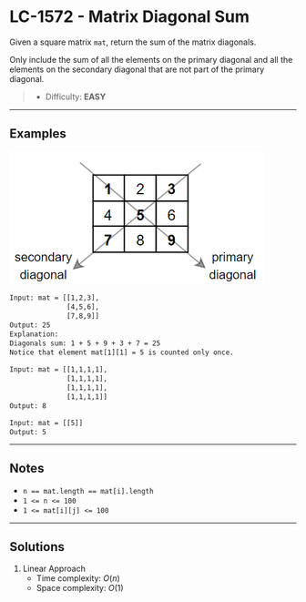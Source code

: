# LC-1572 - Matrix Diagonal Sum

Given a square matrix `mat`, return the sum of the matrix diagonals.

Only include the sum of all the elements on the primary diagonal and all the elements on the secondary diagonal that are not part of the primary diagonal.

> * Difficulty: **EASY** 

---
## Examples

![](../res/img/LC-1572.png)

```
Input: mat = [[1,2,3],
              [4,5,6],
              [7,8,9]]
Output: 25
Explanation: 
Diagonals sum: 1 + 5 + 9 + 3 + 7 = 25
Notice that element mat[1][1] = 5 is counted only once.
```

```
Input: mat = [[1,1,1,1],
              [1,1,1,1],
              [1,1,1,1],
              [1,1,1,1]]
Output: 8
```

```
Input: mat = [[5]]
Output: 5
```

---
## Notes

* `n == mat.length == mat[i].length`
* `1 <= n <= 100`
* `1 <= mat[i][j] <= 100`

---
## Solutions

1. Linear Approach
    * Time complexity: $O(n)$
    * Space complexity: $O(1)$
